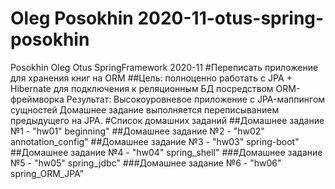 # Oleg Posokhin 2020-11-otus-spring-posokhin
Posokhin Oleg Otus SpringFramework 2020-11
#Переписать приложение для хранения книг на ORM
##Цель: полноценно работать с JPA + Hibernate для подключения к реляционным БД посредством ORM-фреймворка
Результат: Высокоуровневое приложение с JPA-маппингом сущностей
Домашнее задание выполняется переписыванием предыдущего на JPA.
#Список домашних заданий
 ##Домашнее задание №1 - "hw01" beginning"
 ##Домашнее задание №2 - "hw02" annotation_config"
 ##Домашнее задание №3 - "hw03" spring-boot"
 ##Домашнее задание №4 - "hw04" spring_shell"
 ###Домашнее задание №5 - "hw05" spring_jdbc"
 ###Домашнее задание №6 - "hw06" spring_ORM_JPA"
